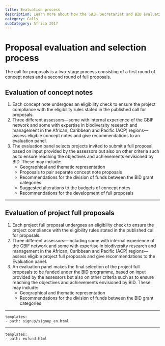 ```yaml
---
title: Evaluation process
description: Learn more about how the GBIF Secretariat and BID evaluation panel will review proposals and select projects.
category: Calls
subCategory: Africa 2017
---
```


# Proposal evaluation and selection process

The call for proposals is a two-stage process consisting of a first round of concept notes and a second round of full proposals.

## Evaluation of concept notes 

1. Each concept note undergoes an eligibility check to ensure the project compliance with the eligibility rules stated in the published call for proposals. 
2. Three different assessors—some with internal experience of the GBIF network and some with expertise in biodiversity research and management in the African, Caribbean and Pacific (ACP) regions—assess eligible concept notes and give recommendations to an evaluation panel.  
3. The evaluation panel selects projects invited to submit a full proposal based on input provided by the assessors but also on other criteria such as to ensure reaching the objectives and achievements envisioned by BID. These may include:
    + Geographical and thematic representation
    + Proposals to pair separate concept note proposals
    + Recommendations for the division of funds between the BID grant categories
    + Suggested alterations to the budgets of concept notes
    + Recommendations for the development of full proposals

-----------------------

## Evaluation of project full proposals

1. Each project full proposal undergoes an eligibility check to ensure the project compliance with the eligibility rules stated in the published call for proposals.
2. Three different assessors—including some with internal experience of the GBIF network and some with expertise in biodiversity research and management in the African, Caribbean and Pacific (ACP) regions—assess eligible project full proposals and give recommendations to the Evaluation panel.  
3. An evaluation panel makes the final selection of the project full proposals to be funded under the BID programme, based on input provided by the assessors but also on other criteria such as to ensure reaching the objectives and achievements envisioned by BID. These may include:
    + Geographical and thematic representation
    + Recommendations for the division of funds between the BID grant categories

-----------------------

```styledYaml
templates:
- path: signup/signup_en.html
```

-----------------------


```styledYaml
templates:
- path: eufund.html
```
